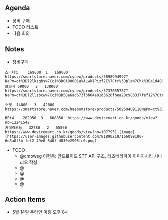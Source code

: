 ## Agenda
- 장비 구매
- TODO 리스트
- 다음 회의

## Notes
- 장비구매
```
스타터킷	169000	1	169000	https://smartstore.naver.com/cynex/products/5898994997?NaPm=ct%3Dl2lkzqhs%7Cci%3D0A80001aVALwkIPizf2E%7Ctr%3Dpla%7Chk%3Da1d4036a40573260d9bc5738a8e2f2ecbff26eaf
브릿지	69000	2	138000	https://smartstore.naver.com/cynex/products/5737055787?NaPm=ct%3Dl2llzbcw%7Cci%3D58a6ad673f3b64a01d3620fbea28c983337fef12%7Ctr%3Dslsl%7Csn%3D282476%7Chk%3Dc44997e4735f4861825a708faa878f6874637f23

소켓	14000	3	42000	https://smartstore.naver.com/haebomstore/products/50950409118NaPm=ct%3Dl2lnrgrs%7Cci%3Dd6d95ece94cde6fe107040529ad21798ceb7c03d%7Ctr%3Dslsl%7Csn%3D1103055%7Chk%3Dcc83566d0875ffdf61598d5547118a189625c398

RPi4	202950	3	608850	https://www.devicemart.co.kr/goods/view?no=12241542
카메라모듈	32780	2	65560	https://www.devicemart.co.kr/goods/view?no=1077951![image](https://user-images.githubusercontent.com/81890219/166099180-6d8a0f3b-fef2-49e0-840f-d830e2905fc0.png)
```
- TODO
  - @cmoweg 이현동: 안드로이드 STT API 구조, 라즈베리파이 이미지처리 시나리오 작성
  - @
  - @
  - @
  - @

## Action Items
- 5월 14일 온라인 미팅 오후 8시

